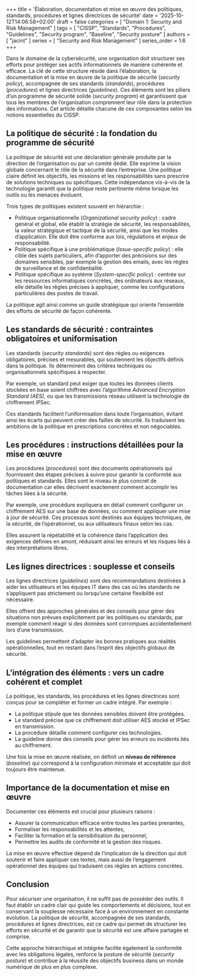 +++
title = 'Élaboration, documentation et mise en œuvre des politiques, standards, procédures et lignes directrices de sécurité'
date = '2025-10-12T14:06:58+02:00'
draft = false
categories = [ "Domain 1: Security and Risk Management" ]
tags = [ "CISSP", "Standards", "Procedures", "Guidelines", "Security program", "Baseline", "Security posture" ]
authors = [ "jacint" ]
series = [ "Security and Risk Management" ]
series_order = 1.6
+++

Dans le domaine de la cybersécurité, une organisation doit structurer ses efforts pour protéger ses actifs informationnels de manière cohérente et efficace. La clé de cette structure réside dans l’élaboration, la documentation et la mise en œuvre de la politique de sécurité (*security policy*), accompagnée de ses standards (*standards*), procédures (*procedures*) et lignes directrices (*guidelines*). Ces éléments sont les piliers d’un programme de sécurité solide (*security program*) et garantissent que tous les membres de l’organisation comprennent leur rôle dans la protection des informations. Cet article détaille chacune de ces composantes selon les notions essentielles du CISSP.

## La politique de sécurité&nbsp;: la fondation du programme de sécurité

La politique de sécurité est une déclaration générale produite par la direction de l’organisation ou par un comité dédié. Elle exprime la vision globale concernant le rôle de la sécurité dans l’entreprise. Une politique claire définit les objectifs, les missions et les responsabilités sans prescrire de solutions techniques ou spécifiques. Cette indépendance vis-à-vis de la technologie garantit que la politique reste pertinente même lorsque les outils ou les menaces évoluent.

Trois types de politiques existent souvent en hiérarchie :

- Politique organisationnelle (*Organizational security policy*)&nbsp;: cadre général et global, elle établit la stratégie de sécurité, les responsabilités, la valeur stratégique et tactique de la sécurité, ainsi que les modes d’application. Elle doit être conforme aux lois, régulations et enjeux de responsabilité.
- Politique spécifique à une problématique (*Issue-specific policy*)&nbsp;: elle cible des sujets particuliers, afin d’apporter des précisions sur des domaines sensibles, par exemple la gestion des emails, avec les règles de surveillance et de confidentialité.
- Politique spécifique au système (*System-specific policy*)&nbsp;: centrée sur les ressources informatiques concrètes, des ordinateurs aux réseaux, elle détaille les règles précises à appliquer, comme les configurations particulières des postes de travail.

La politique agit ainsi comme un guide stratégique qui oriente l’ensemble des efforts de sécurité de façon cohérente.

## Les standards de sécurité&nbsp;: contraintes obligatoires et uniformisation

Les standards (*security standards*) sont des règles ou exigences obligatoires, précises et mesurables, qui soutiennent les objectifs définis dans la politique. Ils déterminent des critères techniques ou organisationnels spécifiques à respecter.

Par exemple, un standard peut exiger que toutes les données clients stockées en base soient chiffrées avec l’algorithme *Advanced Encryption Standard (AES)*, ou que les transmissions réseau utilisent la technologie de chiffrement IPSec.

Ces standards facilitent l’uniformisation dans toute l’organisation, évitant ainsi les écarts qui peuvent créer des failles de sécurité. Ils traduisent les ambitions de la politique en prescriptions concrètes et non négociables.

## Les procédures&nbsp;: instructions détaillées pour la mise en œuvre

Les procédures (*procedures*) sont des documents opérationnels qui fournissent des étapes précises à suivre pour garantir la conformité aux politiques et standards. Elles sont le niveau le plus concret de documentation car elles décrivent exactement comment accomplir les tâches liées à la sécurité.

Par exemple, une procédure expliquera en détail comment configurer un chiffrement AES sur une base de données, ou comment appliquer une mise à jour de sécurité. Ces processus sont destinés aux équipes techniques, de la sécurité, de l’opérationnel, ou aux utilisateurs finaux selon les cas.

Elles assurent la répétabilité et la cohérence dans l’application des exigences définies en amont, réduisant ainsi les erreurs et les risques liés à des interprétations libres.

## Les lignes directrices&nbsp;: souplesse et conseils

Les lignes directrices (*guidelines*) sont des recommandations destinées à aider les utilisateurs et les équipes IT dans des cas où les standards ne s’appliquent pas strictement ou lorsqu’une certaine flexibilité est nécessaire.

Elles offrent des approches générales et des conseils pour gérer des situations non prévues explicitement par les politiques ou standards, par exemple comment réagir si des données sont corrompues accidentellement lors d’une transmission.

Les guidelines permettent d’adapter les bonnes pratiques aux réalités opérationnelles, tout en restant dans l’esprit des objectifs globaux de sécurité.

## L’intégration des éléments&nbsp;: vers un cadre cohérent et complet

La politique, les standards, les procédures et les lignes directrices sont conçus pour se compléter et former un cadre intégré. Par exemple :

- La politique stipule que les données sensibles doivent être protégées.
- Le standard précise que ce chiffrement doit utiliser AES stocké et IPSec en transmission.
- La procédure détaille comment configurer ces technologies.
- La guideline donne des conseils pour gérer les erreurs ou incidents liés au chiffrement.

Une fois la mise en œuvre réalisée, on définit un **niveau de référence** (*baseline*) qui correspond à la configuration minimale et acceptable qui doit toujours être maintenue.

## Importance de la documentation et mise en œuvre

Documenter ces éléments est crucial pour plusieurs raisons :

- Assurer la communication efficace entre toutes les parties prenantes,
- Formaliser les responsabilités et les attentes,
- Faciliter la formation et la sensibilisation du personnel,
- Permettre les audits de conformité et la gestion des risques.

La mise en œuvre effective dépend de l’implication de la direction qui doit soutenir et faire appliquer ces textes, mais aussi de l’engagement opérationnel des équipes qui traduisent ces règles en actions concrètes.

## Conclusion

Pour sécuriser une organisation, il ne suffit pas de posséder des outils. Il faut établir un cadre clair qui guide les comportements et décisions, tout en conservant la souplesse nécessaire face à un environnement en constante évolution. La politique de sécurité, accompagnée de ses standards, procédures et lignes directrices, est ce cadre qui permet de structurer les efforts en sécurité et de garantir que la sécurité est une affaire partagée et comprise.

Cette approche hiérarchique et intégrée facilite également la conformité avec les obligations légales, renforce la posture de sécurité (*security posture*) et contribue à la réussite des objectifs business dans un monde numérique de plus en plus complexe.

